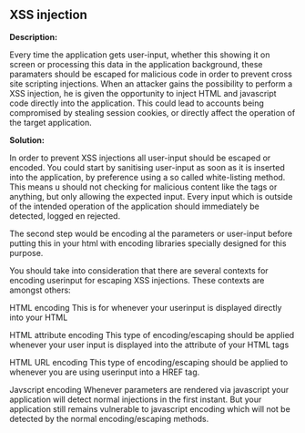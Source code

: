 
XSS injection
-------

**Description:**

Every time the application gets user-input, whether this showing it on screen or processing
this data in the application background, these paramaters should be escaped for malicious
code in order to prevent cross site scripting injections. 
When an attacker gains the possibility to perform a XSS injection,
he is given the opportunity to inject HTML and javascript code directly into the
application. This could lead to accounts being compromised by stealing session cookies,
or directly affect the operation of the target application.


**Solution:**

In order to prevent XSS injections all user-input should be escaped or encoded.
You could start by sanitising user-input as soon as it is inserted into the application, 
by preference using a so called white-listing method.
This means u should not checking for malicious content like the tags or anything, 
but only allowing the expected input. Every input which is outside of the intended operation
of the application should immediately be detected, logged en rejected.

The second step would be encoding al the parameters or user-input before putting this in 
your html with encoding libraries specially designed for this purpose. 

You should take into consideration that there are several contexts for encoding userinput for
escaping XSS injections. These contexts are amongst others:

HTML encoding
This is for whenever your userinput is displayed directly into your HTML

HTML attribute encoding
This type of encoding/escaping should be applied whenever your user input is displayed into the attribute of
your HTML tags

HTML URL encoding
This type of encoding/escaping should be applied to whenever you are using userinput into a HREF
tag.

Javscript encoding
Whenever parameters are rendered via javascript your application will detect normal injections
in the first instant. But your application still remains vulnerable to javascript encoding which will not
be detected by the normal encoding/escaping methods.

